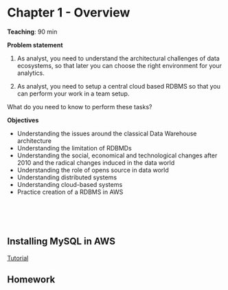 # Chapter 1 - Overview

**Teaching**: 90 min

**Problem statement**
1. As analyst, you need to understand the architectural challenges of data ecosystems, so that later you can choose the right environment for your analytics. 

2. As analyst, you need to setup a central cloud based RDBMS so that you can perform your work in a team setup. 

What do you need to know to perform these tasks?

**Objectives**
* Understanding the issues around the classical Data Warehouse architecture
* Understanding the limitation of RDBMDs
* Understanding the social, economical and technological changes after 2010 and the radical changes induced in the data world
* Understanding the role of opens source in data world
* Understanding distributed systems
* Understanding cloud-based systems
* Practice creation of a RDBMS in AWS



<br/><br/><br/>

## Installing MySQL in AWS

[Tutorial](/DSD1//AWS/)

## Homework
